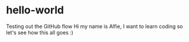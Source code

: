 # hello-world
Testing out the GitHub flow
Hi my name is Alfie, I want to learn coding so let's see how this all goes :)
